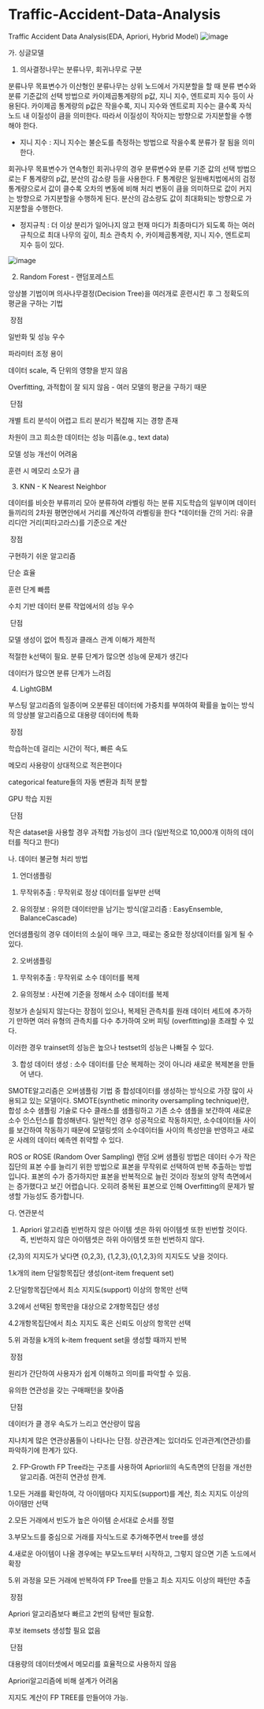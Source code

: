 # Traffic-Accident-Data-Analysis
Traffic Accident Data Analysis(EDA, Apriori, Hybrid Model)
![image](https://user-images.githubusercontent.com/106146283/177912974-7d4fadb4-8781-455c-b5f1-7d09d28879de.png)

가. 싱글모델

1. 의사결정나무는 분류나무, 회귀나무로 구분

분류나무
목표변수가 이산형인 분류나무는 상위 노드에서 가지분할을 할 때 분류 변수와 분류 기준값의 선택 방법으로 카이제곱통계량의 p값, 지니 지수, 엔트로피 지수 등이 사용된다.
 카이제곱 통계량의 p값은 작을수록, 지니 지수와 엔트로피 지수는 클수록 자식노드 내 이질성이 큼을 의미한다. 따라서 이질성이 작아지는 방향으로 가지분할을 수행해야 한다.
- 지니 지수 : 지니 지수는 불순도를 측정하는 방법으로 작을수록 분류가 잘 됨을 의미한다. 

회귀나무
목표변수가 연속형인 회귀나무의 경우 분류변수와 분류 기준 값의 선택 방법으로는 F 통계량의 p값, 분산의 감소량 등을 사용한다. F 통계량은 일원배치법에서의 검정 통계량으로서 값이 클수록 오차의 변동에 비해 처리 변동이 큼을 의미하므로 값이 커지는 방향으로 가지분할을 수행하게 된다. 분산의 감소량도 값이 최대화되는 방향으로 가지분할을 수행한다.
- 정지규칙 : 더 이상 분리가 일어나지 않고 현재 마디가 최종마디가 되도록 하는 여러 규칙으로 최대 나무의 깊이, 최소 관측치 수, 카이제곱통계량, 지니 지수, 엔트로피 지수 등이 있다.

![image](https://user-images.githubusercontent.com/106146283/180670140-52e493f6-974b-4969-9f44-964da79d1a5d.png)

2. Random Forest - 랜덤포레스트

앙상블 기법이며 의사나무결정(Decision Tree)을 여러개로 훈련시킨 후 그 정확도의 평균을 구하는 기법

​
장점

일반화 및 성능 우수

파라미터 조정 용이

데이터 scale, 즉 단위의 영향을 받지 않음

Overfitting, 과적합이 잘 되지 않음 - 여러 모델의 평균을 구하기 때문

​
단점

개별 트리 분석이 어렵고 트리 분리가 복잡해 지는 경향 존재

차원이 크고 희소한 데이터는 성능 미흡(e.g., text data)

모델 성능 개선이 어려움

훈련 시 메모리 소모가 큼


3. KNN - K Nearest Neighbor

데이터를 비슷한 부류끼리 모아 분류하여 라벨링 하는 분류 지도학습의 일부이며 데이터들끼리의 2차원 평면안에서 거리를 계산하여 라벨링을 한다
*데이터들 간의 거리: 유클리디안 거리(피타고라스)를 기준으로 계산

​
장점

구현하기 쉬운 알고리즘

단순 효율

훈련 단계 빠름

수치 기반 데이터 분류 작업에서의 성능 우수

​
단점

모델 생성이 없어 특징과 클래스 관계 이해가 제한적

적절한 k선택이 필요. 분류 단계가 많으면 성능에 문제가 생긴다

데이터가 많으면 분류 단계가 느려짐


4. LightGBM

부스팅 알고리즘의 일종이며 오분류된 데이터에 가중치를 부여하여 확률을 높이는 방식의 앙상블 알고리즘으로 대용량 데이터에 특화

​
장점

학습하는데 걸리는 시간이 적다, 빠른 속도

메모리 사용량이 상대적으로 적은편이다

categorical feature들의 자동 변환과 최적 분할

GPU 학습 지원

​
단점

작은 dataset을 사용할 경우 과적합 가능성이 크다 (일반적으로 10,000개 이하의 데이터를 적다고 한다)



나. 데이터 불균형 처리 방법
1) 언더샘플링

1. 무작위추출 : 무작위로 정상 데이터를 일부만 선택

2. 유의정보 : 유의한 데이터만을 남기는 방식(알고리즘 : EasyEnsemble, BalanceCascade)

언더샘플링의 경우 데이터의 소실이 매우 크고, 때로는 중요한 정상데이터를 잃게 될 수 있다.

2) 오버샘플링

1. 무작위추출 : 무작위로 소수 데이터를 복제

2. 유의정보 : 사전에 기준을 정해서 소수 데이터를 복제

정보가 손실되지 않는다는 장점이 있으나, 복제된 관측치를 원래 데이터 세트에 추가하기 만하면 여러 유형의 관측치를 다수 추가하여 오버 피팅 (overfitting)을 초래할 수 있다.

이러한 경우 trainset의 성능은 높으나 testset의 성능은 나빠질 수 있다.

3. 합성 데이터 생성 : 소수 데이터를 단순 복제하는 것이 아니라 새로운 복제본을 만들어 낸다.

SMOTE알고리즘은 오버샘플링 기법 중 합성데이터를 생성하는 방식으로 가장 많이 사용되고 있는 모델이다.
SMOTE(synthetic minority oversampling technique)란, 합성 소수 샘플링 기술로 다수 클래스를 샘플링하고 기존 소수 샘플을 보간하여 새로운 소수 인스턴스를 합성해낸다.
일반적인 경우 성공적으로 작동하지만, 소수데이터들 사이를 보간하여 작동하기 때문에 모델링셋의 소수데이터들 사이의 특성만을 반영하고 새로운 사례의 데이터 예측엔 취약할 수 있다.

ROS or ROSE (Random Over Sampling)
랜덤 오버 샘플링 방법은 데이터 수가 작은 집단의 표본 수를 늘리기 위한 방법으로 표본을 무작위로 선택하여 반복 추출하는 방법입니다. 표본의 수가 증가하지만 표본을 반복적으로 늘린 것이라 정보의 양적 측면에서는 증가했다고 보긴 어렵습니다. 오히려 중복된 표본으로 인해 Overfitting의 문제가 발생할 가능성도 증가합니다.

다. 연관분석

1) Apriori 알고리즘
빈번하지 않은 아이템 셋은 하위 아이템셋 또한 빈번할 것이다. 즉, 빈번하지 않은 아이템셋은 하위 아이템셋 또한 빈번하지 않다.

{2,3}의 지지도가 낮다면 {0,2,3}, {1,2,3},{0,1,2,3}의 지지도도 낮을 것이다.

1.k개의 item 단일항목집단 생성(ont-item frequent set)

2.단일항목집단에서 최소 지지도(support) 이상의 항목만 선택

3.2에서 선택된 항목만을 대상으로 2개항목집단 생성

4.2개항목집단에서 최소 지지도 혹은 신뢰도 이상의 항목만 선택

5.위 과정을 k개의 k-item frequent set을 생성할 때까지 반복

​
장점

원리가 간단하여 사용자가 쉽게 이해하고 의미를 파악할 수 있음.

유의한 연관성을 갖는 구매패턴을 찾아줌

​
단점

데이터가 클 경우 속도가 느리고 연산량이 많음

지나치게 많은 연관상품들이 나타나는 단점. 상관관계는 있더라도 인과관계(연관성)를 파악하기에 한계가 있다.

2) FP-Growth
FP Tree라는 구조를 사용하여 Apriorlil의 속도측면의 단점을 개선한 알고리즘. 여전히 연관성 한계.

1.모든 거래를 확인하여, 각 아이템마다 지지도(support)를 계산, 최소 지지도 이상의 아이템만 선택

2.모든 거래에서 빈도가 높은 아이템 순서대로 순서를 정렬

3.부모노드를 중심으로 거래를 자식노드로 추가해주면서 tree를 생성

4.새로운 아이템이 나올 경우에는 부모노드부터 시작하고, 그렇지 않으면 기존 노드에서 확장

5.위 과정을 모든 거래에 반복하여 FP Tree를 만들고 최소 지지도 이상의 패턴만 추출

​
장점

Apriori 알고리즘보다 빠르고 2번의 탐색만 필요함.

후보 itemsets 생성할 필요 없음

​
단점

대용량의 데이터셋에서 메모리를 효율적으로 사용하지 않음

Apriori알고리즘에 비해 설계가 어려움

지지도 계산이 FP TREE를 만들어야 가능.
